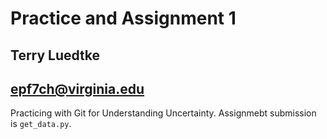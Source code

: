 # Practice and Assignment 1
## Terry Luedtke
## epf7ch@virginia.edu

Practicing with Git for Understanding Uncertainty. Assignmebt submission is `get_data.py`.

